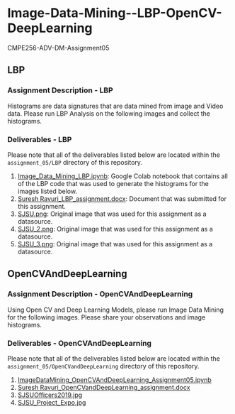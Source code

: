 # Image-Data-Mining--LBP-OpenCV-DeepLearning
CMPE256-ADV-DM-Assignment05


## LBP

### Assignment Description - LBP

Histograms are data signatures that are data mined from image and Video data.
Please run LBP Analysis on the following images and collect the histograms.

### Deliverables - LBP

Please note that all of the deliverables listed below are located within the `assignment_05/LBP` directory of this repository.

1. [Image_Data_Mining_LBP.ipynb](https://github.com/sureshravuris/Image-Data-Mining--LBP-OpenCV-DeepLearning/blob/master/Image%20Data%20Mining-LBP/Image_Data_Mining_LBP.ipynb): Google Colab notebook that contains all of the LBP code that was used to generate the histograms for the images listed below.
2. [Suresh Ravuri_LBP_assignment.docx](https://github.com/sureshravuris/Image-Data-Mining--LBP-OpenCV-DeepLearning/blob/master/Image%20Data%20Mining-LBP/Suresh%20Ravuri_LBP_assignment.docx): Document that was submitted for this assignment.
3. [SJSU.png](https://github.com/sureshravuris/Image-Data-Mining--LBP-OpenCV-DeepLearning/blob/master/Image%20Data%20Mining-LBP/SJSU.png): Original image that was used for this assignment as a datasource.
4. [SJSU_2.png](https://github.com/sureshravuris/Image-Data-Mining--LBP-OpenCV-DeepLearning/blob/master/Image%20Data%20Mining-LBP/SJSU_2.png): Original image that was used for this assignment as a datasource.
5. [SJSU_3.png](https://github.com/sureshravuris/Image-Data-Mining--LBP-OpenCV-DeepLearning/blob/master/Image%20Data%20Mining-LBP/SJSU_3.png): Original image that was used for this assignment as a datasource.

## OpenCVAndDeepLearning

### Assignment Description - OpenCVAndDeepLearning

Using Open CV and Deep Learning Models, please run Image Data Mining for the following images.
Please share your observations and image histograms.

### Deliverables - OpenCVAndDeepLearning

Please note that all of the deliverables listed below are located within the `assignment_05/OpenCVandDeepLearning` directory of this repository.

1. [ImageDataMining_OpenCVAndDeepLearning_Assignment05.ipynb](https://github.com/sureshravuris/Image-Data-Mining--LBP-OpenCV-DeepLearning/blob/master/ImageDataMining-OpenCVAndDeepLearning/ImageDataMining_OpenCVAndDeepLearning_Assignment05.ipynb)
2. [Suresh Ravuri_OpenCVandDeepLearning_assignment.docx](https://github.com/sureshravuris/Image-Data-Mining--LBP-OpenCV-DeepLearning/blob/master/ImageDataMining-OpenCVAndDeepLearning/Suresh%20Ravuri_OpenCVandDeepLearning_assignment.docx)
3. [SJSUOfficers2019.jpg](https://github.com/sureshravuris/Image-Data-Mining--LBP-OpenCV-DeepLearning/blob/master/ImageDataMining-OpenCVAndDeepLearning/SJSUOfficers2019.jpg)
4. [SJSU_Project_Expo.jpg](https://github.com/sureshravuris/Image-Data-Mining--LBP-OpenCV-DeepLearning/blob/master/ImageDataMining-OpenCVAndDeepLearning/SJSU_Project_Expo.jpg)

